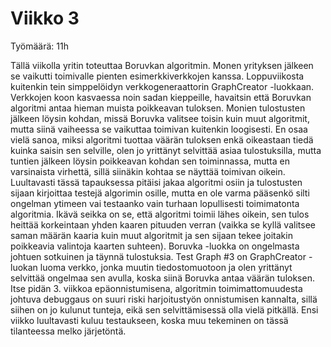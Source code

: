 <h1> Viikko 3 </h1>

Työmäärä: 11h

Tällä viikolla yritin toteuttaa Boruvkan algoritmin. Monen yrityksen jälkeen se vaikutti toimivalle pienten
esimerkkiverkkojen kanssa. Loppuviikosta kuitenkin tein simppelöidyn verkkogeneraattorin GraphCreator -luokkaan.
Verkkojen koon kasvaessa noin sadan kieppeille, havaitsin että Boruvkan algoritmi antaa hieman muista poikkeavan
tuloksen. Monien tulostusten jälkeen löysin kohdan, missä Boruvka valitsee toisin kuin muut algoritmit, mutta siinä
vaiheessa se vaikuttaa toimivan kuitenkin loogisesti. En osaa vielä sanoa, miksi algoritmi tuottaa väärän tuloksen 
enkä oikeastaan tiedä kuinka saisin sen selville, olen jo yrittänyt selvittää asiaa tulostuksilla, mutta tuntien 
jälkeen löysin poikkeavan kohdan sen toiminnassa, mutta en varsinaista virhettä, sillä siinäkin kohtaa se näyttää
toimivan oikein. Luultavasti tässä tapauksessa pitäisi jakaa algoritmi osiin ja tulostusten sijaan kirjoittaa 
testejä algorimin osille, mutta en ole varma pääsenkö silti ongelman ytimeen vai testaanko vain turhaan lopullisesti
toimimatonta algoritmia. Ikävä seikka on se, että algoritmi toimii lähes oikein, sen tulos heittää korkeintaan yhden
kaaren pituuden verran (vaikka se kyllä valitsee saman määrän kaaria kuin muut algoritmit ja sen sijaan tekee 
joitakin poikkeavia valintoja kaarten suhteen). Boruvka -luokka on ongelmasta johtuen sotkuinen ja täynnä
tulostuksia. Test Graph #3 on GraphCreator -luokan luoma verkko, jonka muutin tiedostomuotoon ja olen yrittänyt
selvittää ongelmaa sen avulla, koska siinä Boruvka antaa väärän tuloksen. Itse pidän 3. viikkoa epäonnistumisena,
algoritmin toimimattomuudesta johtuva debuggaus on suuri riski harjoitustyön onnistumisen kannalta, sillä siihen on
jo kulunut tunteja, eikä sen selvittämisessä olla vielä pitkällä. Ensi viikko luultavasti kuluu testaukseen, koska
muu tekeminen on tässä tilanteessa melko järjetöntä.
